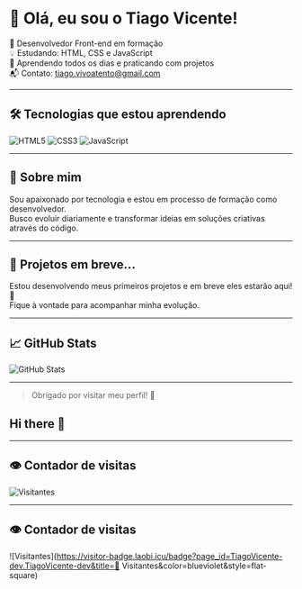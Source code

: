 # 👋 Olá, eu sou o Tiago Vicente!

🎯 Desenvolvedor Front-end em formação  
💡 Estudando: HTML, CSS e JavaScript  
🌱 Aprendendo todos os dias e praticando com projetos  
📬 Contato: tiago.vivoatento@gmail.com

---

## 🛠️ Tecnologias que estou aprendendo

![HTML5](https://img.shields.io/badge/HTML5-E34F26?style=for-the-badge&logo=html5&logoColor=white)
![CSS3](https://img.shields.io/badge/CSS3-1572B6?style=for-the-badge&logo=css3&logoColor=white)
![JavaScript](https://img.shields.io/badge/JavaScript-F7DF1E?style=for-the-badge&logo=javascript&logoColor=black)

---

## 📌 Sobre mim

Sou apaixonado por tecnologia e estou em processo de formação como desenvolvedor.  
Busco evoluir diariamente e transformar ideias em soluções criativas através do código.

---

## 🚧 Projetos em breve...

Estou desenvolvendo meus primeiros projetos e em breve eles estarão aqui! 🚀  
Fique à vontade para acompanhar minha evolução.

---

## 📈 GitHub Stats

![GitHub Stats](https://github-readme-stats.vercel.app/api?username=TiagoVicente-dev&show_icons=true&theme=radical)

---

> Obrigado por visitar meu perfil! 🙌
## Hi there 👋

---

## 👁️ Contador de visitas

![Visitantes](https://visitor-badge.laobi.icu/badge?page_id=TiagoVicente-dev.TiagoVicente-dev&title=Visitantes&color=brightgreen)

---

## 👁️ Contador de visitas

![Visitantes](https://visitor-badge.laobi.icu/badge?page_id=TiagoVicente-dev.TiagoVicente-dev&title=👤 Visitantes&color=blueviolet&style=flat-square)



<!--
**TiagoVicente-dev/TiagoVicente-dev** is a ✨ _special_ ✨ repository because its `README.md` (this file) appears on your GitHub profile.

Here are some ideas to get you started:

- 🔭 I’m currently working on ...
- 🌱 I’m currently learning ...
- 👯 I’m looking to collaborate on ...
- 🤔 I’m looking for help with ...
- 💬 Ask me about ...
- 📫 How to reach me: ...
- 😄 Pronouns: ...
- ⚡ Fun fact: ...
-->

